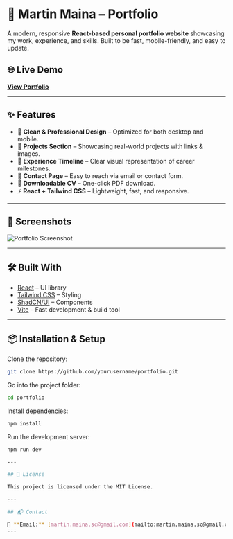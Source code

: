 # 🚀 Martin Maina – Portfolio

A modern, responsive **React-based personal portfolio website** showcasing my work, experience, and skills.
Built to be fast, mobile-friendly, and easy to update.

## 🌐 Live Demo

[**View Portfolio**](https://yourdomain.com)

---

## ✨ Features

* 🎨 **Clean & Professional Design** – Optimized for both desktop and mobile.
* 📂 **Projects Section** – Showcasing real-world projects with links & images.
* 📜 **Experience Timeline** – Clear visual representation of career milestones.
* 📧 **Contact Page** – Easy to reach via email or contact form.
* 📄 **Downloadable CV** – One-click PDF download.
* ⚡ **React + Tailwind CSS** – Lightweight, fast, and responsive.

---

## 📸 Screenshots

![Portfolio Screenshot](./public/portfolio-preview.png)

---

## 🛠️ Built With

* [React](https://react.dev/) – UI library
* [Tailwind CSS](https://tailwindcss.com/) – Styling
* [ShadCN/UI](https://ui.shadcn.com/) – Components
* [Vite](https://vitejs.dev/) – Fast development & build tool

---

## 📦 Installation & Setup

Clone the repository:

```bash
git clone https://github.com/yourusername/portfolio.git
```

Go into the project folder:

```bash
cd portfolio
```

Install dependencies:

```bash
npm install
```

Run the development server:

```bash
npm run dev

---

## 📄 License

This project is licensed under the MIT License.

---

## 📬 Contact

📧 **Email:** [martin.maina.sc@gmail.com](mailto:martin.maina.sc@gmail.com)
---

